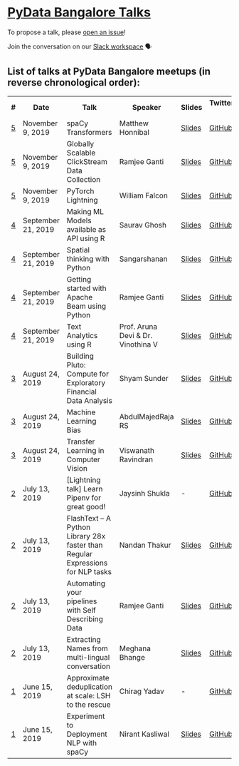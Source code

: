 # [PyData Bangalore Talks](https://www.meetup.com/pydata-bangalore/)

To propose a talk, please [open an issue](https://github.com/pydatabangalore/talks/issues/new/choose)!

Join the conversation on our [Slack workspace](https://join.slack.com/t/pydatabangalore/shared_invite/enQtNjkzMjA5MTA4MDUyLTE2OWQ4MjFkMGZhNDFjM2IxNmYwM2JkZTdjOGNhNmI5Yzg1Yzk3MTVlMTZjOTMwMWJhYzFkZDZkN2ZjNzdiNDg) :speaking_head:

## List of talks at PyData Bangalore meetups (in reverse chronological order):

<table>
  <tr>
    <th>#</th>
    <th>Date</th>
    <th>Talk</th>
    <th>Speaker</th>
    <th>Slides</th>
    <th>Twitter/GitHub/LinkedIn handle</th>
    <th>YouTube URL</th>
  </tr>
  <tr>
    <td><a href="https://www.meetup.com/pydata-bangalore/events/265344086/">5</a></td>
    <td>November 9, 2019</td>
    <td>spaCy Transformers</td>
    <td>Matthew Honnibal</td>
    <td><a href="https://speakerdeck.com/honnibal/spacy-meets-transformers">Slides</a></td>
    <td><a href="https://github.com/honnibal">GitHub</a></td>
    <td></td>
  </tr>
  <tr>
    <td><a href="https://www.meetup.com/pydata-bangalore/events/265344086/">5</a></td>
    <td>November 9, 2019</td>
    <td>Globally Scalable ClickStream Data Collection</td>
    <td>Ramjee Ganti</td>
    <td><a href="slides/meetup-5-talk-2-clickstream-analytics.pdf">Slides</a></td>
    <td><a href="https://github.com/gantir">GitHub</a></td>
    <td></td>
  </tr>
  <tr>
    <td><a href="https://www.meetup.com/pydata-bangalore/events/265344086/">5</a></td>
    <td>November 9, 2019</td>
    <td>PyTorch Lightning</td>
    <td>William Falcon</td>
    <td><a href="">Slides</a></td>
    <td><a href="https://github.com/williamFalcon">GitHub</a></td>
    <td></td>
  </tr>
  <tr>
    <td><a href="https://www.meetup.com/pydata-bangalore/events/264745505/">4</a></td>
    <td>September 21, 2019</td>
    <td>Making ML Models available as API using R</td>
    <td>Saurav Ghosh</td>
    <td><a href="https://github.com/sauravg94/plumber-brug">Slides</a></td>
    <td><a href="https://github.com/sauravg94">GitHub</a></td>
    <td><a href="https://www.youtube.com/watch?v=6ZGefYmiQDI">YouTube</a></td>
  </tr>
  <tr>
    <td><a href="https://www.meetup.com/pydata-bangalore/events/264745505/">4</a></td>
    <td>September 21, 2019</td>
    <td>Spatial thinking with Python</td>
    <td>Sangarshanan</td>
    <td><a href="">Slides</a></td>
    <td><a href="https://github.com/Sangarshanan">GitHub</a></td>
    <td><a href="https://www.youtube.com/watch?v=dWb2tInHtvI">YouTube</a></td>
  </tr>
  <tr>
    <td><a href="https://www.meetup.com/pydata-bangalore/events/264745505/">4</a></td>
    <td>September 21, 2019</td>
    <td>Getting started with Apache Beam using Python</td>
    <td>Ramjee Ganti</td>
    <td><a href="https://docs.google.com/presentation/d/1KRmJPtZPZV5nojU_quQilNvlK6Wn-ytKNoJwSsZ91LY/edit">Slides</a></td>
    <td><a href="https://github.com/gantir">GitHub</a></td>
    <td><a href="https://www.youtube.com/watch?v=p2u0SQ_uroc">YouTube</a></td>
  </tr>
  <tr>
    <td><a href="https://www.meetup.com/pydata-bangalore/events/264745505/">4</a></td>
    <td>September 21, 2019</td>
    <td>Text Analytics using R</td>
    <td>Prof. Aruna Devi & Dr. Vinothina V</td>
    <td><a href="">Slides</a></td>
    <td><a href="">GitHub</a></td>
    <td><a href="https://www.youtube.com/watch?v=fC2BKrutF2c">YouTube</a></td>
  </tr>
  <tr>
    <td><a href="https://www.meetup.com/pydata-bangalore/events/263814406/">3</a></td>
    <td>August 24, 2019</td>
    <td>Building Pluto: Compute for Exploratory Financial Data Analysis</td>
    <td>Shyam Sunder</td>
    <td><a href="https://github.com/shyams80/pluto/blob/master/media/Pluto.pptx">Slides</a></td>
    <td><a href="https://github.com/shyams80">GitHub</a></td>
    <td><a href="https://www.youtube.com/watch?v=_GbAoRETX0M">YouTube</a></td>
  </tr>
  <tr>
    <td><a href="https://www.meetup.com/pydata-bangalore/events/263814406/">3</a></td>
    <td>August 24, 2019</td>
    <td>Machine Learning Bias</td>
    <td>AbdulMajedRaja RS</td>
    <td><a href="https://speakerdeck.com/amrrs/machine-learning-bias">Slides</a></td>
    <td><a href="https://github.com/amrrs">GitHub</a></td>
    <td><a href="https://www.youtube.com/watch?v=-gglO3q9ppU">YouTube</a></td>
  </tr>
  <tr>
    <td><a href="https://www.meetup.com/pydata-bangalore/events/263814406/">3</a></td>
    <td>August 24, 2019</td>
    <td>Transfer Learning in Computer Vision</td>
    <td>Viswanath Ravindran</td>
    <td><a href="https://github.com/ViswanathRavindran/Transfer_Learning_Talk">Slides</a></td>
    <td><a href="https://github.com/ViswanathRavindran">GitHub</a></td>
    <td><a href="https://www.youtube.com/watch?v=VEAsoEZJfaM">YouTube</a></td>
  </tr>
  <tr>
    <td><a href="https://www.meetup.com/pydata-bangalore/events/262728799/">2</a></td>
    <td>July 13, 2019</td>
    <td>[Lightning talk] Learn Pipenv for great good!</td>
    <td>Jaysinh Shukla</td>
    <td>-</td>
    <td><a href="https://github.com/ultimatecoder">GitHub</a></td>
    <td><a href="https://www.youtube.com/watch?v=CJs3lQtSDyc">YouTube</a></td>
  </tr>
  <tr>
    <td><a href="https://www.meetup.com/pydata-bangalore/events/262728799/">2</a></td>
    <td>July 13, 2019</td>
    <td>FlashText – A Python Library 28x faster than Regular Expressions for NLP tasks</td>
    <td>Nandan Thakur</td>
    <td><a href="https://docs.google.com/presentation/d/1qv0EKUCmjcvbIMDJSfUYvmpG_nlmFznZzQOM14JEyZE/edit?usp=sharing">Slides</a></td>
    <td><a href="https://github.com/NThakur20">GitHub</a></td>
    <td><a href="https://www.youtube.com/watch?v=GMU1pTMQBDY">YouTube</a></td>
  </tr>
  <tr>
    <td><a href="https://www.meetup.com/pydata-bangalore/events/262728799/">2</a></td>
    <td>July 13, 2019</td>
    <td>Automating your pipelines with Self Describing Data</td>
    <td>Ramjee Ganti</td>
    <td><a href="https://docs.google.com/presentation/d/1R6x2K5EyQ736iTOjIS2tASGMzjhi1Q79_Io5RPlIKnU/edit?usp=sharing">Slides</a></td>
    <td><a href="https://github.com/gantir">GitHub</a></td>
    <td><a href="https://www.youtube.com/watch?v=aVmr_ISH96U">YouTube</a></td>
  </tr>
  <tr>
    <td><a href="https://www.meetup.com/pydata-bangalore/events/262728799/">2</a></td>
    <td>July 13, 2019</td>
    <td>Extracting Names from multi-lingual conversation</td>
    <td>Meghana Bhange</td>
    <td><a href="https://docs.google.com/presentation/d/1J6655pke8YM_fuXjLmWABGLcuWh5kWD6u6v9FD22si8/edit?usp=sharing">Slides</a></td>
    <td><a href="https://github.com/meghanabhange">GitHub</a></td>
    <td><a href="https://www.youtube.com/watch?v=GqFO0D9AO1o">YouTube</a></td>
  </tr>
  <tr>
    <td><a href="https://www.meetup.com/pydata-bangalore/events/261800006/">1</a></td>
    <td>June 15, 2019</td>
    <td>Approximate deduplication at scale: LSH to the rescue</td>
    <td>Chirag Yadav</td>
    <td>-</td>
    <td><a href="https://github.com/chiragyadav">GitHub</a></td>
    <td><a href="https://www.youtube.com/watch?v=SvmpfmzeEYM">YouTube</a></td>
  <tr>
    <td><a href="https://www.meetup.com/pydata-bangalore/events/261800006/">1</a></td>
    <td>June 15, 2019</td>
    <td>Experiment to Deployment NLP with spaCy</td>
    <td>Nirant Kasliwal</td>
    <td><a href="https://www.kaggle.com/nirant/hitchhiker-s-guide-to-nlp-in-spacy/">Slides</a></td>
    <td><a href="https://github.com/NirantK">GitHub</a></td>
    <td><a href="https://www.youtube.com/watch?v=QWh_ZPB0_YU">YouTube</a></td>
  </tr>
</table>
